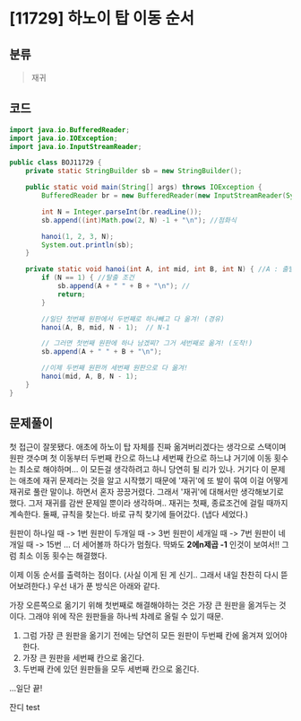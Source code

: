 # [11729] 하노이 탑 이동 순서

## 분류
> 재귀

## 코드
```java
import java.io.BufferedReader;
import java.io.IOException;
import java.io.InputStreamReader;

public class BOJ11729 {
    private static StringBuilder sb = new StringBuilder();

    public static void main(String[] args) throws IOException {
        BufferedReader br = new BufferedReader(new InputStreamReader(System.in));

        int N = Integer.parseInt(br.readLine());
        sb.append((int)Math.pow(2, N) -1 + "\n"); //점화식

        hanoi(1, 2, 3, N);
        System.out.println(sb);
    }

    private static void hanoi(int A, int mid, int B, int N) { //A : 출발, mid : 경유, B : 도착
        if (N == 1) { //탈출 조건
            sb.append(A + " " + B + "\n"); //
            return;
        }

        //일단 첫번째 원판에서 두번째로 하나빼고 다 옮겨! (경유)
        hanoi(A, B, mid, N - 1);  // N-1

        // 그러면 첫번째 원판에 하나 남겠찌? 그거 세번째로 옮겨! (도착!)
        sb.append(A + " " + B + "\n");

        //이제 두번째 원판꺼 세번째 원판으로 다 옮겨!
        hanoi(mid, A, B, N - 1);
    }
}

```

## 문제풀이

첫 접근이 잘못됐다. 애초에 하노이 탑 자체를 진짜 옮겨버리겠다는 생각으로 스택이며 원판 갯수며 첫 이동부터 두번째 칸으로 하느냐 세번째 칸으로 하느냐 거기에 이동 횟수는 최소로 해야하며... 이 모든걸 생각하려고 하니 당연히 될 리가 있나. 거기다 이 문제는 애초에 재귀 문제라는 것을 알고 시작했기 때문에 '재귀'에 또 발이 묶여 이걸 어떻게 재귀로 풀란 말이냐. 하면서 혼자 끙끙거렸다.
그래서 '재귀'에 대해서만 생각해보기로 했다. 그저 재귀를 감싼 문제일 뿐이라 생각하며..
재귀는 첫째, 종료조건에 걸릴 때까지 계속한다. 둘째, 규칙을 찾는다.
바로 규칙 찾기에 들어갔다. (냅다 세었다.)

원판이 하나일 때 -> 1번
원판이 두개일 때 -> 3번
원판이 세개일 때 -> 7번
원판이 네개일 때 -> 15번
...
더 세어볼까 하다가 멈췄다. 딱봐도 <b>2에n제곱 -1</b> 인것이 보여서!! 그럼 최소 이동 횟수는 해결했다.

이제 이동 순서를 출력하는 점이다. (사실 이게 된 게 신기.. 그래서 내일 찬찬히 다시 뜯어보려한다.)
우선 내가 푼 방식은 아래와 같다.

가장 오른쪽으로 옮기기 위해 첫번째로 해결해야하는 것은 가장 큰 원판을 옮겨두는 것이다. 그래야 위에 작은 원판들을 하나씩 차례로 올릴 수 있기 때문. 

1. 그럼 가장 큰 원판을 옮기기 전에는 당연히 모든 원판이 두번째 칸에 옮겨져 있어야 한다. 
2. 가장 큰 원판을 세번째 칸으로 옮긴다.
3. 두번째 칸에 있던 원판들을 모두 세번째 칸으로 옮긴다.

...일단 끝!

잔디 test
